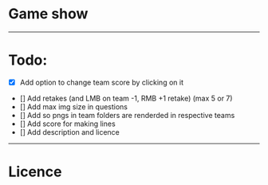 # Game show

---
# Todo:
- [x] Add option to change team score by clicking on it
- [] Add retakes (and LMB on team -1, RMB +1 retake) (max 5 or 7)
- [] Add max img size in questions
- [] Add so pngs in team folders are renderded in respective teams
- [] Add score for making lines
- [] Add description and licence

---
# Licence
